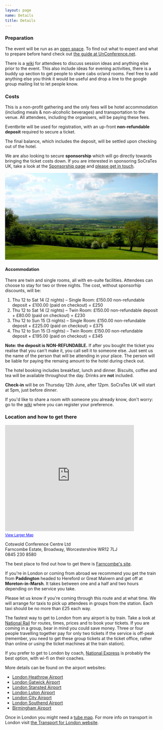```yaml
---
layout: page
name: Details
title: Details
---
```


### Preparation

The event will be run as an [open space][Open-space technology]. To find out what to expect and what to prepare before hand check out [the guide at UnConference.net][How to prepare to attend an unconference].

There is a <a href="https://github.com/lscc/socrates-uk/wiki">wiki</a> for attendees to discuss session ideas and anything else prior to the event. This also include ideas for evening activities, there is a buddy up section to get people to share cabs or/and rooms. Feel free to add anything else you think it would be useful and drop a line to the google group mailing list to let people know.

[Open-space technology]: http://en.wikipedia.org/wiki/Open-space_technology
[How to prepare to attend an unconference]: http://www.unconference.net/unconferencing-how-to-prepare-to-attend-an-unconference/

### Costs

This is a non-profit gathering and the only fees will be hotel accommodation (including meals & non-alcoholic beverages) and transportation to the venue. All attendees, including the organisers, will be paying these fees.

Eventbrite will be used for registration, with an up-front **non-refundable deposit** required to secure a ticket.

The final balance, which includes the deposit, will be settled upon checking out of the hotel.

We are also looking to secure **sponsorship** which will go directly towards bringing the ticket costs down. If you are interested in sponsoring SoCraTes UK, take a look at the [Sponsorship page][Sponsorship] and [please get in touch][info@socratesuk.org].

<img src="img/farncombe/countryside.jpg" width="700"/>

[Sponsorship]: sponsorship.html
[info@socratesuk.org]: mailto:info@socratesuk.org

#### Accommodation

There are twin and single rooms, all with en-suite facilities. Attendees can choose to stay for two or three nights. The cost, without sponsorhip discounts, will be:

1. Thu 12 to Sat 14 (2 nights) – Single Room: £150.00 non-refundable deposit + £100.00 (paid on checkout) = £250
2. Thu 12 to Sat 14 (2 nights) – Twin Room: £150.00 non-refundable deposit + £80.00 (paid on checkout) = £230
3. Thu 12 to Sun 15 (3 nights) – Single Room: £150.00 non-refundable deposit + £225.00 (paid on checkout) = £375
4. Thu 12 to Sun 15 (3 nights) – Twin Room: £150.00 non-refundable deposit + £195.00 (paid on checkout) = £345

**Note: the deposit is NON-REFUNDABLE.** If after you bought the ticket you realise that you can't make it, you call sell it to someone else. Just sent us the name of the person that will be attending in your place. The person will be liable for paying the remaing amount to the hotel during check out.

The hotel booking includes breakfast, lunch and dinner. Biscuits, coffee and tea will be available throughout the day. Drinks are **not** included.

**Check-in** will be on Thursday 12th June, after 12pm. SoCraTes UK will start at 5pm, just before dinner.

If you'd like to share a room with someone you already know, don't worry: go to the <a href='https://github.com/lscc/socrates-uk/wiki'>wiki</a> where you can register your preference.

### Location and how to get there

<div>
<iframe width="425" height="350" frameborder="0" scrolling="no" marginheight="0" marginwidth="0" src="https://maps.google.co.uk/maps?f=q&amp;source=s_q&amp;hl=en&amp;geocode=&amp;q=Cotswold+Conference+Centre+Ltd,+Broadway+WR12+7LJ&amp;aq=0&amp;oq=Cotswold+Conferen,+wr12+7lj&amp;sll=52.035457,-1.944066&amp;sspn=0.138127,0.357399&amp;ie=UTF8&amp;hq=Cotswold+Conference+Centre+Ltd,&amp;hnear=WR12+7LJ,+United+Kingdom&amp;ll=52.040427,-1.834552&amp;spn=0.008632,0.022337&amp;t=m&amp;z=14&amp;iwloc=A&amp;cid=5331473797676257017&amp;output=embed">&nbsp;</iframe><br /><small><a href="https://maps.google.co.uk/maps?f=q&amp;source=embed&amp;hl=en&amp;geocode=&amp;q=Cotswold+Conference+Centre+Ltd,+Broadway+WR12+7LJ&amp;aq=0&amp;oq=Cotswold+Conferen,+wr12+7lj&amp;sll=52.035457,-1.944066&amp;sspn=0.138127,0.357399&amp;ie=UTF8&amp;hq=Cotswold+Conference+Centre+Ltd,&amp;hnear=WR12+7LJ,+United+Kingdom&amp;ll=52.040427,-1.834552&amp;spn=0.008632,0.022337&amp;t=m&amp;z=14&amp;iwloc=A&amp;cid=5331473797676257017" style="color:#0000FF;text-align:left">View Larger Map</a></small>
</div>

Cotswold Conference Centre Ltd<br/>
Farncombe Estate, Broadway, Worcestershire WR12 7LJ<br/>
0845 230 8580

The best place to find out how to get there is [Farncombe's site][Farncombe Estate].

[Farncombe Estate]: http://cotswoldconferencecentre.com/location/how-to-get-here/farncombe-estate/

If you're in London or coming from abroad we recommend you get the train from **Paddington** headed to Hereford or Great Malvern and get off at **Moreton-in-Marsh**. It takes between one and a half and two hours depending on the service you take.

Please let us know if you're coming through this route and at what time. We will arrange for taxis to pick up attendees in groups from the station. Each taxi should be no more than £25 each way.

The fastest way to get to London from any airport is by train. Take a look at [National Rail][] for routes, times, prices and to book your tickets. If you are coming in a group, bear in mind you could save money. Three or four people travelling together pay for only two tickets if the service is off-peak (remember, you need to get these group tickets at the ticket office, rather than online or using the ticket machines at the train station).

If you prefer to get to London by coach, [National Express][National Express from airports] is probably the best option, with wi-fi on their coaches.

More details can be found on the airport websites:

- [London Heathrow Airport][]
- [London Gatwick Airport][]
- [London Stansted Airport][]
- [London Luton Airport][]
- [London City Airport][]
- [London Southend Airport][]
- [Birmingham Airport][]

Once in London you might need a [tube map][Tube Map]. For more info on transport in London visit [the Transport for London website][Transport for London].

[National Rail]: http://www.nationalrail.co.uk/
[National Express from airports]: http://www.nationalexpress.com/wherewego/airports/index.aspx
[Tube Map]: http://www.tfl.gov.uk/assets/downloads/standard-tube-map.pdf
[Transport for London]: http://www.tfl.gov.uk/

[London Heathrow Airport]: http://www.heathrowairport.com/transport-and-directions/getting-into-london
[London Gatwick Airport]: http://www.gatwickairport.com/transport/to-london/
[London Stansted Airport]: http://www.stanstedairport.com/transport-and-directions/stansted-to-central-london
[London Luton Airport]: http://www.london-luton.co.uk/en/airport/
[London City Airport]: http://www.londoncityairport.com/visitingtheairport/page/publictransport
[London Southend Airport]: http://www.southendairport.com/getting-here/
[Birmingham Airport]: http://www.birminghamairport.co.uk/transport-and-directions.aspx
